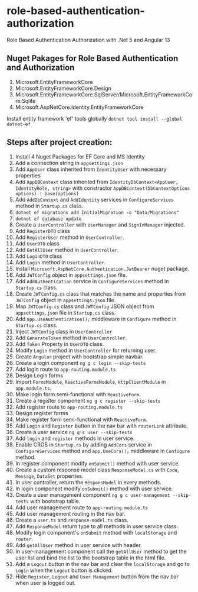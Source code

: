 # role-based-authentication-authorization
Role Based Authentication Authorization with .Net 5 and Angular 13

## Nuget Pakages for Role Based Authentication and Authorization

1. Microsoft.EntityFrameworkCore
2. Microsoft.EntityFrameworkCore.Design
3. Microsoft.EntityFrameworkCore.SqlServer/Microsoft.EntityFrameworkCore.Sqlite
4. Microsoft.AspNetCore.Identity.EntityFrameworkCore

Install entity framework 'ef' tools globally  ``dotnet tool install --global dotnet-ef``  

## Steps after project creation:  

1. Install 4 Nuget Packages for EF Core and MS Identity
2. Add a connection string in ``appsettings.json``
3. Add ``AppUser`` class inherited from ``IdentityUser`` with necessary properties
4. Add ``AppDBContext`` class inherited from ``IdentityDbContext<AppUser, IdentityRole, string>`` with constractor ``AppDBContext(DbContextOptions options) : base(options)``
5. Add ``AddDbContext`` and ``AddIdentity`` services in ``ConfigureServices`` method in ``Startup.cs`` class.
6. ``dotnet ef migrations add InitialMigration -o "Data/Migrations"``
7. ``dotnet ef database update``
8. Create a ``UserController`` with ``UserManager`` and ``SignInManager`` injected.
9. Add ``RegisterDTO`` class
10. Add ``RegisterUser`` method in ``UserController``.
11. Add ``UserDTO`` class
12. Add ``GetAllUser`` method in ``UserController``.
13. Add ``LoginDTO`` class
14. Add ``Login`` method in ``UserController``.
15. Install ``Microsoft.AspNetCore.Authentication.JwtBearer`` nuget package.
16. Add ``JWTConfig`` object in ``appsettings.json`` file.
17. Add ``AddAuthentication`` service in ``ConfigureServices`` method in ``Startup.cs`` class.
18. Create ``JWTConfig.cs`` class that matches the name and properties from ``JWTConfig`` object in ``appsettings.json`` file.
19. Map ``JWTConfig.cs`` class and ``JWTConfig`` JSON object from ``appsettings.json`` file in ``Startup.cs`` class.
20. Add ``app.UseAuthentication();`` middleware in ``Configure`` method in ``Startup.cs`` class.
21. Inject ``JWTConfig`` class in ``UserController``
22. Add ``GenerateToken`` method in ``UserController``.
23. Add ``Token`` Property in ``UserDTO`` class.
24. Modify ``Login`` method in ``UserController`` for returning user.
25. Create ``Angular`` project with bootstrap simple navbar.
26. Create a login component ``ng g c login --skip-tests``
27. Add login route to ``app-routing.module.ts`` 
28. Design Login forms
29. Import ``FormsModule``, ``ReactiveFormsModule``, ``HttpClientModule`` in ``app.module.ts``.
30. Make login form semi-functional with ``ReactiveForm``.
31. Create a register component ``ng g c register --skip-tests``
32. Add register route to ``app-routing.module.ts`` 
33. Design register forms
34. Make register form semi-functional with ``ReactiveForm``.
35. Add ``Login`` and ``Register`` button in the nav bar with ``routerLink`` attribute.
36. Create a user service ``ng g s user --skip-tests``
37. Add ``login`` and ``register`` methods in user service.
38. Enable CROS in ``Startup.cs`` by adding ``AddCors`` service in ``ConfigureServices`` method and ``app.UseCors();`` middleware in ``Configure`` method.
39. In register component modify ``onSubmit()`` method with user service.
40. Create a custom response model class ``ResponseModel.cs`` with ``Code``, ``Message``, ``DataSet`` properties.
41. In user controller, return the ``ResponsModel`` in every methods.
42. In login component modify ``onSubmit()`` method with user service.
43. Create a user management component ``ng g c user-management --skip-tests`` with bootstrap table.
44. Add user management route to ``app-routing.module.ts`` 
45. Add user management routing in the nav bar.
46. Create a ``user.ts`` and ``response-model.ts`` class.
47. Add ``ResponseModel`` return type to all methods in user service class.
48. Modify login component's ``onSubmit`` method with ``localStorage`` and ``router``.
49. Add ``getAllUser`` method in user service with header.
50. In user-management component call the ``getAllUser`` method to get the user list and bind the list to the bootstrap table in the html file.
51. Add a ``Logout`` button in the nav bar and clear the ``localStorage`` and go to ``Login`` when the ``Logout`` button is clicked.
52. Hide ``Register``, ``Logout`` and ``User Management`` button from the nav bar when user is logged out.
